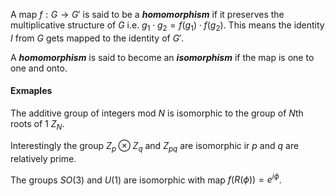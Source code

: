 A map $f:G\rightarrow G'$ is said to be a ***homomorphism*** if it preserves the multiplicative structure of $G$ i.e. $g_1\cdot g_2 = f(g_1)\cdot f(g_2)$. This means the identity $I$ from $G$ gets mapped to the identity of $G'$.

A ***homomorphism*** is said to become an ***isomorphism*** if the map is one to one and onto.

#### Exmaples

The additive group of integers mod $N$ is isomorphic to the group of $N$th roots of 1 $Z_N$.

Interestingly the group $Z_p \otimes Z_q$ and $Z_{pq}$ are isomorphic ir $p$ and $q$ are relatively prime. 

The groups $SO(3)$ and $U(1)$ are isomorphic with map $f(R(\phi)) = e^{i\phi}$.